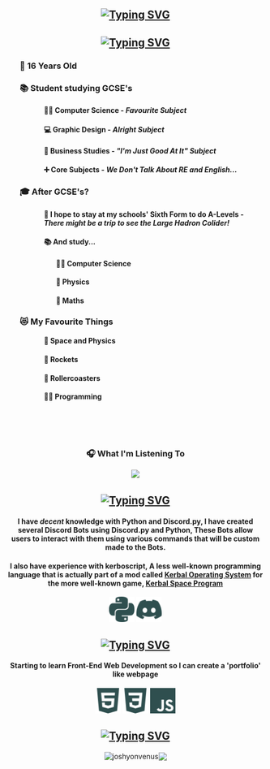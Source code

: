 <h2 align="center">
    <a href="https://git.io/typing-svg">
        <img src="https://readme-typing-svg.demolab.com?font=Workbench&size=25&duration=4000&pause=1000&color=3783FF&background=FFFFFF00&center=true&vCenter=false&random=false&width=435&lines=Hey+there!+%F0%9F%91%8B;I+am+Joshua+Matthews+%3A-);I+am+16+years+old;Currently+revising+for+GCSE's" alt="Typing SVG" />
    </a>
</h2>
<div text-align="center" align="left" font-color=#5e5e5e>
    <h2 align="center">
        <a href="https://git.io/typing-svg">
            <img src="https://readme-typing-svg.demolab.com?font=Workbench&size=25&duration=4000&pause=1000&color=3783FF&background=FFFFFF00&center=true&vCenter=false&repeat=true&random=false&width=435&lines=About+Me;Very+(not)+Interesting" alt="Typing SVG" />
        </a>
    </h2>
    <div align="left">
        <ul>
                <h3 title="My Birthday Is October 20th!">
                    🧑 16 Years Old
                </h3>
                <h3>
                    📚 Student studying GCSE's
                </h3>
                <ul>
                    <ul>
                        <h4>
                            👨‍💻 Computer Science - <i>Favourite Subject</i>
                        </h4>
                    </ul>
                    <ul>
                        <h4>
                            💻 Graphic Design - <i>Alright Subject</i>
                        </h4>
                    </ul>
                    <ul>
                        <h4>
                            💼 Business Studies - <i>"I'm Just Good At It" Subject</i>
                        </h4>
                    </ul>
                    <ul>
                        <h4>
                            ➕ Core Subjects - <i>We Don't Talk About RE and English...</i>
                        </h4>
                    </ul>
                </ul>
                <h3>
                    🎓 After GCSE's?
                </h3>
                <ul>
                    <ul>
                        <h4>
                            🏫 I hope to stay at my schools' Sixth Form to do A-Levels - <i>There might be a trip to see the Large Hadron Colider!</i>
                        </h4>
                    </ul>
                    <ul>
                        <h4>
                            📚 And study...
                        </h4>
                        <ul>
                            <h4>
                                👨‍💻 Computer Science
                            </h4>
                        </ul>
                        <ul>
                            <h4>
                                🌌 Physics
                            </h4>
                        </ul>
                        <ul>
                            <h4>
                                📘 Maths
                            </h4>
                        </ul>
                    </ul>
                </ul>
                <h3>
                    😻 My Favourite Things
                </h3>
                <ul>
                    <ul>
                        <h4>
                            🌌 Space and Physics
                        </h4>
                    </ul>
                    <ul>
                        <h4>
                            🚀 Rockets
                        </h4>
                    </ul>
                    <ul>
                        <h4>
                            🎢 Rollercoasters
                        </h4>
                    </ul>
                    <ul>
                        <h4>
                            👨‍💻 Programming
                        </h4>
                    </ul>
                </ul>
        </ul>
    </div>
    <div align="center">
    <br><br><br>
    <h3>🎧 What I'm Listening To</h3>
        <p>
            <a href="https://spotify-github-profile.vercel.app/api/view?uid=dw0qwoccs2gpidexk0cf252u5&redirect=true">
                <img src="https://spotify-github-profile.vercel.app/api/view?uid=dw0qwoccs2gpidxek0cf252u5&redirect=true](https://spotify-github-profile.vercel.app/api/view?uid=dw0qwoccs2gpidxek0cf252u5&cover_image=true&theme=natemoo-re&show_offline=true&background_color=000000&interchange=true&bar_color=53b14f&bar_color_cover=true"/>
            </a>
        </p>
    </div>
    <h2 align="center">
        <a href="https://git.io/typing-svg">
            <img src="https://readme-typing-svg.demolab.com?font=Workbench&size=25&duration=4000&pause=1000&color=3783FF&background=FFFFFF00&center=true&vCenter=false&repeat=true&random=false&width=435&lines=What+I+Know;What+I+Barely+Know" alt="Typing SVG" />
        </a>
    </h2>
    <div align="center">
        <h4>I have <i title="I mean it's alright I guess">decent</i> knowledge with Python and Discord.py, I have created several Discord Bots using Discord.py and Python, These Bots allow users to interact with them using various commands that will be custom made to the Bots.</h4>
        <h4>I also have experience with kerboscript, A less well-known programming language that is actually part of a mod called <a href="https://ksp-kos.github.io/KOS/">Kerbal Operating System</a> for the more well-known game, <a href="https://www.kerbalspaceprogram.com/">Kerbal Space Program</a></h4>
        <img src="icons/python.svg" width=50 height=50/>
        <img src="icons/discord.svg" width=50 height=50/>
    </div>
    <h2 align="center">
        <a href="https://git.io/typing-svg">
            <img src="https://readme-typing-svg.demolab.com?font=Workbench&size=25&duration=4000&pause=1000&color=3783FF&background=FFFFFF00&center=true&vCenter=false&repeat=true&random=false&width=435&lines=Currently+Learning;Struggling+To+Learn" alt="Typing SVG" />
        </a>
    </h2>
    <div align="center">
        <h4>Starting to learn Front-End Web Development so I can create a 'portfolio' like webpage</h4>
        <img src="icons/html5.svg" width=50 height=50/>
        <img src="icons/css3.svg" width=50 height=50/>
        <img src="icons/javascript.svg" width=50 height=50/>
    </div>
    <h2 align="center">
        <a href="https://git.io/typing-svg">
            <img src="https://readme-typing-svg.demolab.com?font=Workbench&size=25&duration=4000&pause=1000&color=3783FF&background=FFFFFF00&center=true&vCenter=false&repeat=true&random=false&width=435&lines=GitHub+Statistics" alt="Typing SVG" />
        </a>
    </h2>
    <p align="center">
        <img height=115 align="center" src="https://github-readme-stats.vercel.app/api?username=joshyonvenus&show_icons=true&locale=en&bg_color=00000000&hide_border=true&hide_title=true" alt="joshyonvenus"/><img height=115 align="center" src="https://github-readme-stats.vercel.app/api/top-langs?username=joshyonvenus&layout=compact&langs_count=8&bg_color=00000000&hide_border=true"/>
    </p>
</div>
<!--
<a href="https://data-card-for-spotify.herokuapp.com/card?user_id=dw0qwoccs2gpidxek0cf252u5">
  <img src="https://data-card-for-spotify.herokuapp.com/api/card?user_id=dw0qwoccs2gpidxek0cf252u5&show_border=false&hide_title=true&show_date=false&hide_top_tracks=true" alt="Data Card for Spotify">
</a>
-->
